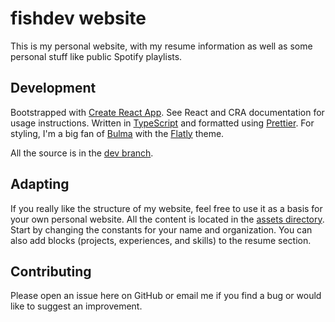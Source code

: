 # fishdev website

This is my personal website, with my resume information as well as some personal stuff like public Spotify playlists.

## Development

Bootstrapped with [Create React App](https://github.com/facebook/create-react-app). See React and CRA documentation for usage instructions. Written in [TypeScript](https://typescriptlang.org) and formatted using [Prettier](https://prettier.io). For styling, I'm a big fan of [Bulma](https://bulma.io/) with the [Flatly](https://jenil.github.io/bulmaswatch/flatly/) theme.

All the source is in the [dev branch](https://github.com/fishdev/fishdev.github.io/tree/dev).

## Adapting

If you really like the structure of my website, feel free to use it as a basis for your own personal website. All the content is located in the [assets directory](https://github.com/fishdev/fishdev.github.io/tree/dev/src/data). Start by changing the constants for your name and organization. You can also add blocks (projects, experiences, and skills) to the resume section.

## Contributing

Please open an issue here on GitHub or email me if you find a bug or would like to suggest an improvement.
